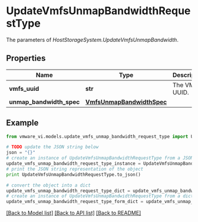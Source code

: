 # UpdateVmfsUnmapBandwidthRequestType

The parameters of *HostStorageSystem.UpdateVmfsUnmapBandwidth*. 

## Properties
Name | Type | Description | Notes
------------ | ------------- | ------------- | -------------
**vmfs_uuid** | **str** | The VMFS UUID.  | 
**unmap_bandwidth_spec** | [**VmfsUnmapBandwidthSpec**](VmfsUnmapBandwidthSpec.md) |  | 

## Example

```python
from vmware_vi.models.update_vmfs_unmap_bandwidth_request_type import UpdateVmfsUnmapBandwidthRequestType

# TODO update the JSON string below
json = "{}"
# create an instance of UpdateVmfsUnmapBandwidthRequestType from a JSON string
update_vmfs_unmap_bandwidth_request_type_instance = UpdateVmfsUnmapBandwidthRequestType.from_json(json)
# print the JSON string representation of the object
print UpdateVmfsUnmapBandwidthRequestType.to_json()

# convert the object into a dict
update_vmfs_unmap_bandwidth_request_type_dict = update_vmfs_unmap_bandwidth_request_type_instance.to_dict()
# create an instance of UpdateVmfsUnmapBandwidthRequestType from a dict
update_vmfs_unmap_bandwidth_request_type_form_dict = update_vmfs_unmap_bandwidth_request_type.from_dict(update_vmfs_unmap_bandwidth_request_type_dict)
```
[[Back to Model list]](../README.md#documentation-for-models) [[Back to API list]](../README.md#documentation-for-api-endpoints) [[Back to README]](../README.md)


